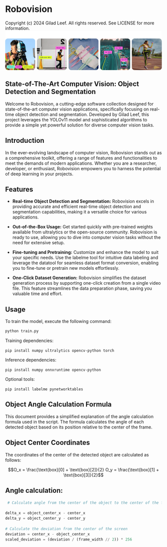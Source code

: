 # Robovision

Copyright (c) 2024 Gilad Leef. All rights reserved. See LICENSE for more information.
![](assets/banner.png)

## State-of-The-Art Computer Vision: Object Detection and Segmentation

Welcome to Robovision, a cutting-edge software collection designed for state-of-the-art computer vision applications, specifically focusing on real-time object detection and segmentation. Developed by Gilad Leef, this project leverages the YOLOv11 model and sophisticated algorithms to provide a simple yet powerful solution for diverse computer vision tasks.

## Introduction

In the ever-evolving landscape of computer vision, Robovision stands out as a comprehensive toolkit, offering a range of features and functionalities to meet the demands of modern applications. Whether you are a researcher, developer, or enthusiast, Robovision empowers you to harness the potential of deep learning in your projects.

## Features

- **Real-time Object Detection and Segmentation:** Robovision excels in providing accurate and efficient real-time object detection and segmentation capabilities, making it a versatile choice for various applications.

- **Out-of-the-Box Usage:** Get started quickly with pre-trained weights available from ultralytics or the open-source community. Robovision is ready to use, allowing you to dive into computer vision tasks without the need for extensive setup.

- **Fine-tuning and Pretraining:** Customize and enhance the model to suit your specific needs. Use the labelme tool for intuitive data labeling and leverage the datatool for seamless dataset format conversion, enabling you to fine-tune or pretrain new models effortlessly.

- **One-Click Dataset Generation:** Robovision simplifies the dataset generation process by supporting one-click creation from a single video file. This feature streamlines the data preparation phase, saving you valuable time and effort.

## Usage

To train the model, execute the following command:

```bash
python train.py
```

Training dependencies:

`pip install numpy ultralytics opencv-python torch`

Inference dependencies:

`pip install numpy onnxruntime opencv-python`

Optional tools:

`pip install labelme pynetworktables`

## Object Angle Calculation Formula

This document provides a simplified explanation of the angle calculation formula used in the script. The formula calculates the angle of each detected object based on its position relative to the center of the frame.

## Object Center Coordinates

The coordinates of the center of the detected object are calculated as follows:

```math
O_x = \frac{\text{box}[0] + \text{box}[2]}{2}
O_y = \frac{\text{box}[1] + \text{box}[3]}{2}
```
## Angle calculation:
```python
 # Calculate angle from the center of the object to the center of the frame

delta_x = object_center_x - center_x
delta_y = object_center_y - center_y

# Calculate the deviation from the center of the screen
deviation = center_x - object_center_x
scaled_deviation = (deviation / (frame_width // 2)) * 256
```
